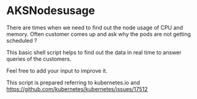 # AKSNodesusage
There are times when we need to find out the node usage of CPU and memory. Often customer comes up and ask why the pods are not getting scheduled ? 

This basic shell script helps to find out the data in real time to answer queries of the customers.

Feel free to add your input to improve it.

This script is prepared referring to  kubernetes.io and https://github.com/kubernetes/kubernetes/issues/17512
